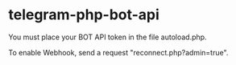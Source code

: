 # telegram-php-bot-api

You must place your BOT API token in the file autoload.php.

To enable Webhook, send a request "reconnect.php?admin=true".
